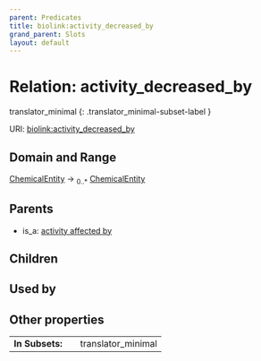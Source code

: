```yaml
---
parent: Predicates
title: biolink:activity_decreased_by
grand_parent: Slots
layout: default
---
```


# Relation: activity_decreased_by

translator_minimal
{: .translator_minimal-subset-label }




URI: [biolink:activity_decreased_by](https://w3id.org/biolink/vocab/activity_decreased_by)

## Domain and Range

[ChemicalEntity](ChemicalEntity.md) ->  <sub>0..\*</sub> [ChemicalEntity](ChemicalEntity.md)

## Parents

 *  is_a: [activity affected by](activity_affected_by.md)

## Children


## Used by


## Other properties

|  |  |  |
| --- | --- | --- |
| **In Subsets:** | | translator_minimal |

